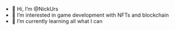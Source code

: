 - 👋 Hi, I’m @NickUrs
- 👀 I’m interested in game development with NFTs and blockchain
- 🌱 I’m currently learning all what I can

<!---
NickUrs/NickUrs is a ✨ special ✨ repository because its `README.md` (this file) appears on your GitHub profile.
You can click the Preview link to take a look at your changes.
--->
